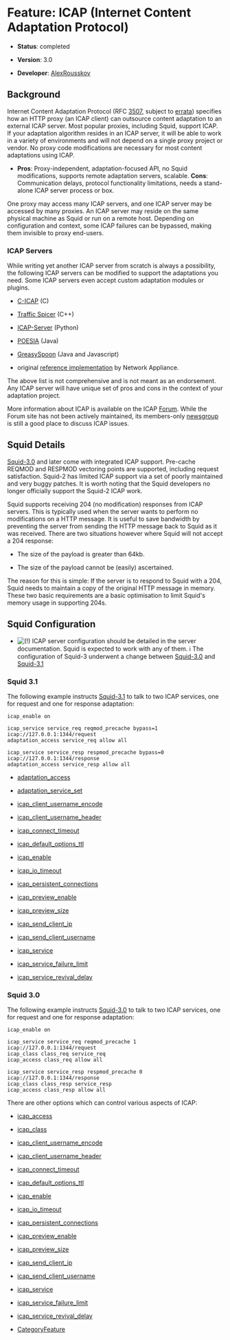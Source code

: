 # Feature: ICAP (Internet Content Adaptation Protocol)

  - **Status**: completed

  - **Version**: 3.0

  - **Developer**:
    [AlexRousskov](/AlexRousskov)

## Background

Internet Content Adaptation Protocol (RFC
[3507](http://www.rfc-editor.org/rfc/rfc3507.txt), subject to
[errata](http://www.measurement-factory.com/std/icap/)) specifies how an
HTTP proxy (an ICAP client) can outsource content adaptation to an
external ICAP server. Most popular proxies, including Squid, support
ICAP. If your adaptation algorithm resides in an ICAP server, it will be
able to work in a variety of environments and will not depend on a
single proxy project or vendor. No proxy code modifications are
necessary for most content adaptations using ICAP.

  - **Pros**: Proxy-independent, adaptation-focused API, no Squid
    modifications, supports remote adaptation servers, scalable.
    **Cons**: Communication delays, protocol functionality limitations,
    needs a stand-alone ICAP server process or box.

One proxy may access many ICAP servers, and one ICAP server may be
accessed by many proxies. An ICAP server may reside on the same physical
machine as Squid or run on a remote host. Depending on configuration and
context, some ICAP failures can be bypassed, making them invisible to
proxy end-users.

### ICAP Servers

While writing yet another ICAP server from scratch is always a
possibility, the following ICAP servers can be modified to support the
adaptations you need. Some ICAP servers even accept custom adaptation
modules or plugins.

  - [C-ICAP](http://c-icap.sourceforge.net/) (C)

  - [Traffic Spicer](http://spicer.measurement-factory.com/) (C++)

  - [ICAP-Server](http://icap-server.sourceforge.net) (Python)

  - [POESIA](http://www.poesia-filter.org/) (Java)

  - [GreasySpoon](http://greasyspoon.sourceforge.net/) (Java and
    Javascript)

  - original [reference
    implementation](http://www.icap-forum.org/documents/other/icap-server10.zip)
    by Network Appliance.

The above list is not comprehensive and is not meant as an endorsement.
Any ICAP server will have unique set of pros and cons in the context of
your adaptation project.

More information about ICAP is available on the ICAP
[Forum](http://www.icap-forum.org/). While the Forum site has not been
actively maintained, its members-only
[newsgroup](http://www.icap-forum.org/chat/) is still a good place to
discuss ICAP issues.

## Squid Details

[Squid-3.0](/Releases/Squid-3.0)
and later come with integrated ICAP support. Pre-cache REQMOD and
RESPMOD vectoring points are supported, including request satisfaction.
Squid-2 has limited ICAP support via a set of poorly maintained and very
buggy patches. It is worth noting that the Squid developers no longer
officially support the Squid-2 ICAP work.

Squid supports receiving 204 (no modification) responses from ICAP
servers. This is typically used when the server wants to perform no
modifications on a HTTP message. It is useful to save bandwidth by
preventing the server from sending the HTTP message back to Squid as it
was received. There are two situations however where Squid will not
accept a 204 response:

  - The size of the payload is greater than 64kb.

  - The size of the payload cannot be (easily) ascertained.

The reason for this is simple: If the server is to respond to Squid with
a 204, Squid needs to maintain a copy of the original HTTP message in
memory. These two basic requirements are a basic optimisation to limit
Squid's memory usage in supporting 204s.

## Squid Configuration

  - ![(\!)](https://wiki.squid-cache.org/wiki/squidtheme/img/idea.png)
    ICAP server configuration should be detailed in the server
    documentation. Squid is expected to work with any of them.
    :information_source:
    The configuration of Squid-3 underwent a change between
    [Squid-3.0](/Releases/Squid-3.0)
    and
    [Squid-3.1](/Releases/Squid-3.1)

### Squid 3.1

The following example instructs
[Squid-3.1](/Releases/Squid-3.1)
to talk to two ICAP services, one for request and one for response
adaptation:

    icap_enable on
    
    icap_service service_req reqmod_precache bypass=1 icap://127.0.0.1:1344/request
    adaptation_access service_req allow all
    
    icap_service service_resp respmod_precache bypass=0 icap://127.0.0.1:1344/response
    adaptation_access service_resp allow all

  - [adaptation_access](http://www.squid-cache.org/Doc/config/adaptation_access)

  - [adaptation_service_set](http://www.squid-cache.org/Doc/config/adaptation_service_set)

  - [icap_client_username_encode](http://www.squid-cache.org/Doc/config/icap_client_username_encode)

  - [icap_client_username_header](http://www.squid-cache.org/Doc/config/icap_client_username_header)

  - [icap_connect_timeout](http://www.squid-cache.org/Doc/config/icap_connect_timeout)

  - [icap_default_options_ttl](http://www.squid-cache.org/Doc/config/icap_default_options_ttl)

  - [icap_enable](http://www.squid-cache.org/Doc/config/icap_enable)

  - [icap_io_timeout](http://www.squid-cache.org/Doc/config/icap_io_timeout)

  - [icap_persistent_connections](http://www.squid-cache.org/Doc/config/icap_persistent_connections)

  - [icap_preview_enable](http://www.squid-cache.org/Doc/config/icap_preview_enable)

  - [icap_preview_size](http://www.squid-cache.org/Doc/config/icap_preview_size)

  - [icap_send_client_ip](http://www.squid-cache.org/Doc/config/icap_send_client_ip)

  - [icap_send_client_username](http://www.squid-cache.org/Doc/config/icap_send_client_username)

  - [icap_service](http://www.squid-cache.org/Doc/config/icap_service)

  - [icap_service_failure_limit](http://www.squid-cache.org/Doc/config/icap_service_failure_limit)

  - [icap_service_revival_delay](http://www.squid-cache.org/Doc/config/icap_service_revival_delay)

### Squid 3.0

The following example instructs
[Squid-3.0](/Releases/Squid-3.0)
to talk to two ICAP services, one for request and one for response
adaptation:

    icap_enable on
    
    icap_service service_req reqmod_precache 1 icap://127.0.0.1:1344/request
    icap_class class_req service_req
    icap_access class_req allow all
    
    icap_service service_resp respmod_precache 0 icap://127.0.0.1:1344/response
    icap_class class_resp service_resp
    icap_access class_resp allow all

There are other options which can control various aspects of ICAP:

  - [icap_access](http://www.squid-cache.org/Doc/config/icap_access)

  - [icap_class](http://www.squid-cache.org/Doc/config/icap_class)

  - [icap_client_username_encode](http://www.squid-cache.org/Doc/config/icap_client_username_encode)

  - [icap_client_username_header](http://www.squid-cache.org/Doc/config/icap_client_username_header)

  - [icap_connect_timeout](http://www.squid-cache.org/Doc/config/icap_connect_timeout)

  - [icap_default_options_ttl](http://www.squid-cache.org/Doc/config/icap_default_options_ttl)

  - [icap_enable](http://www.squid-cache.org/Doc/config/icap_enable)

  - [icap_io_timeout](http://www.squid-cache.org/Doc/config/icap_io_timeout)

  - [icap_persistent_connections](http://www.squid-cache.org/Doc/config/icap_persistent_connections)

  - [icap_preview_enable](http://www.squid-cache.org/Doc/config/icap_preview_enable)

  - [icap_preview_size](http://www.squid-cache.org/Doc/config/icap_preview_size)

  - [icap_send_client_ip](http://www.squid-cache.org/Doc/config/icap_send_client_ip)

  - [icap_send_client_username](http://www.squid-cache.org/Doc/config/icap_send_client_username)

  - [icap_service](http://www.squid-cache.org/Doc/config/icap_service)

  - [icap_service_failure_limit](http://www.squid-cache.org/Doc/config/icap_service_failure_limit)

  - [icap_service_revival_delay](http://www.squid-cache.org/Doc/config/icap_service_revival_delay)

<!-- end list -->

  - [CategoryFeature](/CategoryFeature)
